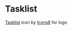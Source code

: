 # Tasklist
<a target="_blank" href="https://icons8.com/icon/61532/tasklist">Tasklist</a> icon by <a target="_blank" href="https://icons8.com">Icons8</a> for logo

